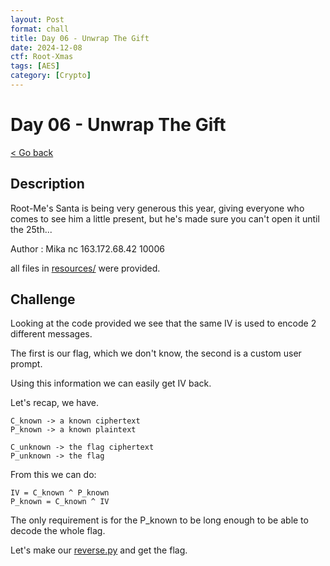 ```yaml
---
layout: Post
format: chall
title: Day 06 - Unwrap The Gift
date: 2024-12-08
ctf: Root-Xmas
tags: [AES]
category: [Crypto]
---
```

# Day 06 - Unwrap The Gift

<a class="back-link" href="../../">< Go back</a>

## Description

Root-Me's Santa is being very generous this year, giving everyone who comes to see him a little present, but he's made sure you can't open it until the 25th...

Author : Mika
nc 163.172.68.42 10006

all files in [resources/](./resources) were provided.

## Challenge

Looking at the code provided we see that the same IV is used to encode 2 different messages.

The first is our flag, which we don't know, the second is a custom user prompt.

Using this information we can easily get IV back.

Let's recap, we have.

```
C_known -> a known ciphertext
P_known -> a known plaintext

C_unknown -> the flag ciphertext
P_unknown -> the flag
```

From this we can do:

```
IV = C_known ^ P_known
P_known = C_known ^ IV
```

The only requirement is for the P_known to be long enough to be able to decode the whole flag.

Let's make our [reverse.py](./reverse.py) and get the flag.

